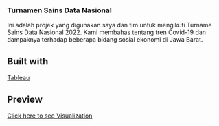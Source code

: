### Turnamen Sains Data Nasional
Ini adalah projek yang digunakan saya dan tim untuk mengikuti Turname Sains Data Nasional 2022. Kami membahas tentang tren Covid-19 dan dampaknya terhadap beberapa bidang sosial ekonomi di Jawa Barat.

## Built with
[Tableau](https://www.tableau.com/)

## Preview 
[Click here to see Visualization](https://public.tableau.com/app/profile/raka.iskandar/viz/COVIDJABARfix/JumlahWisatawanMancanegara)

